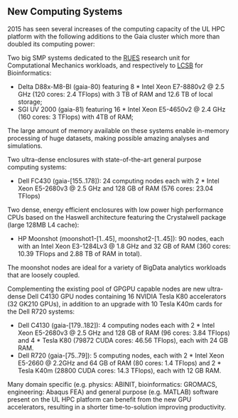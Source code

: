 ## New Computing Systems

2015 has seen several increases of the computing capacity of the UL HPC platform with the following
additions to the Gaia cluster which more than doubled its computing power:  

Two big SMP systems dedicated to the [RUES](http://wwwfr.uni.lu/research/fstc/research_unit_in_engineering_science_rues) research unit for Computational Mechanics workloads, and respectively to [LCSB](http://lcsb.uni.lu) for Bioinformatics:

* Delta D88x-M8-BI (gaia-80) featuring 8 * Intel Xeon E7-8880v2 @ 2.5 GHz (120 cores: 2.4 TFlops) with 3 TB of RAM and 12.6 TB of local storage;
* SGI UV 2000 (gaia-81) featuring 16 * Intel Xeon E5-4650v2 @ 2.4 GHz (160 cores: 3 TFlops) with 4TB of RAM;

The large amount of memory available on these systems enable in-memory processing of huge datasets, making possible amazing analyses and simulations.

Two ultra-dense enclosures with state-of-the-art general purpose computing systems:

* Dell FC430 (gaia-[155..178]): 24 computing nodes each with 2 * Intel Xeon E5-2680v3 @ 2.5 GHz	and 128 GB of RAM (576 cores: 23.04 TFlops)

Two dense, energy efficient enclosures with low power high performance CPUs based on the Haswell architecture featuring the Crystalwell package (large 128MB L4 cache):

* HP Moonshot (moonshot1-[1..45], moonshot2-[1..45]): 90 nodes, each with an Intel Xeon E3-1284Lv3 @ 1.8 GHz and 32 GB of RAM (360 cores: 10.39 TFlops and 2.88 TB of RAM in total). 

The moonshot nodes are ideal for a variety of BigData analytics workloads that are loosely coupled. 

Complementing the existing pool of GPGPU capable nodes are new ultra-dense Dell C4130 GPU nodes containing 16 NVIDIA Tesla K80 accelerators (32 GK210 GPUs), in addition to an upgrade with 10 Tesla K40m cards for the Dell R720 systems:

* Dell C4130 (gaia-[179..182]): 4 computing nodes each with 2 * Intel Xeon E5-2680v3 @ 2.5 GHz and 128 GB of RAM (96 cores: 3.84 TFlops) and 4 * Tesla K80 (79872 CUDA cores: 46.56 TFlops), each with 24 GB RAM.
* Dell R720 (gaia-[75..79]): 5 computing nodes, each with 2 * Intel Xeon E5-2660 @ 2.2GHz and 64 GB of RAM (80 cores: 1.4 TFlops) and 2 * Tesla K40m (28800 CUDA cores: 14.3 TFlops), each with 12 GB RAM.

Many domain specific (e.g. physics: ABINIT, bioinformatics: GROMACS, engineering: Abaqus FEA) and general purpose (e.g. MATLAB) software present on the UL HPC platform can benefit from the new GPU accelerators, resulting in a shorter time-to-solution improving productivity.
